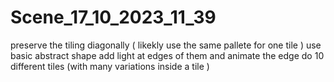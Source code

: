 # Scene_17_10_2023_11_39

preserve the tiling diagonally  ( likekly use the same pallete for one tile )
use basic abstract shape 
add light at edges of them and animate the edge
do 10 different tiles  (with many variations inside a tile )


